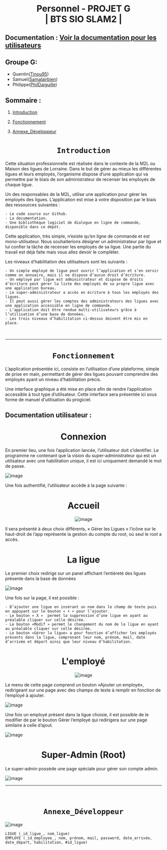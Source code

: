 <div align="center">

# Personnel - PROJET G <br> | BTS SIO SLAM2 |

</div>

## Documentation : [Voir la documentation pour les utilisateurs](https://docs.google.com/document/d/1_qO7ibMOx13M1dDFzYNhbIoGpmaUo_rbjf1XIRG6k0Y/edit)

## Groupe G:

-   Quentin([Tinou95](https://github.com/Tinou95))
-   Samuel([Samalairbien](https://github.com/Samalairbien))
-   Philippe([PhilDaiguille](https://github.com/Tinou95))

## Sommaire :

1. [Introduction](#Introduction)

2. [Fonctionnement](#Fonctionnement)

3. [Annexe_Développeur](#Annexe_Développeur)

<div align="center">

# `Introduction`

</div>

Cette situation professionnelle est réalisée dans le contexte de la M2L ou Maison des ligues de Lorraine. Dans le but de gérer au mieux les différentes ligues et leurs employés, l’organisme dispose d’une application qui va permettre par le biais de son administrateur de recenser les employés de chaque ligue.

Un des responsables de la M2L, utilise une application pour gérer les employés des ligues. L’application est mise à votre disposition par le biais des ressources suivantes :

    - Le code source sur Github.
    - La documentation.
    - Une bibliothèque logiciel de dialogue en ligne de commande, disponible dans ce dépôt.

Cette application, très simple, n’existe qu’en ligne de commande et est mono-utilisateur. Nous souhaiterions désigner un administrateur par ligue et lui confier la tâche de recenser les employés de sa ligue. Une partie du travail est déjà faite mais vous allez devoir le compléter.

Les niveaux d’habilitation des utilisateurs sont les suivants :

    - Un simple employé de ligue peut ouvrir l’application et s’en servir comme un annuaire, mais il ne dispose d’aucun droit d’écriture.
    - Un employé par ligue est administrateur et dispose de droits d’écriture peut gérer la liste des employés de sa propre ligue avec une application bureau.
    - Le super-administrateur a accès en écriture à tous les employés des ligues.
    - Il peut aussi gérer les comptes des administrateurs des ligues avec une application accessible en ligne de commande.
    - L’application doit être rendue multi-utilisateurs grâce à l’utilisation d’une base de données.
    - Les trois niveaux d’habilitation ci-dessus doivent être mis en place.

<div align="center">

<br>
<hr>

# `Fonctionnement`

</div>

L’application présentée ici, consiste en l’utilisation d’une plateforme, simple de prise en main, permettant de gérer des ligues pouvant comprendre des employés ayant un niveau d’habilitation précis.

Une interface graphique a été mise en place afin de rendre l’application accessible à tout type d’utilisateur. Cette interface sera présentée ici sous forme de manuel d'utilisation du progiciel.

## Documentation utilisateur :

<div align="center">

# Connexion

</div>

En premier lieu, une fois l’application lancée, l’utilisateur doit s’identifier. Le programme ne contenant que la vision du super-administrateur qui est un utilisateur avec une habilitation unique, il est ici uniquement demandé le mot de passe.

![image](./Documentation/Interface/Connexion.jpg)

Une fois authentifié, l’utilisateur accède à la page suivante :

<div align="center">

# Accueil

![image](./Documentation/Interface/Accueil.jpg)

</div>

Il sera présenté à deux choix différents, « Gérer les Ligues » l’icône sur le haut-droit de l’app représente la gestion du compte du root, où seul le root a accès.

<div align="center">

# La ligue

</div>

Le premier choix redirige sur un panel affichant l’entièreté des ligues présente dans la base de données

![image](./Documentation/Interface/Ligue.jpg)

Une fois sur la page, il est possible :

    - D’ajouter une ligue en insérant un nom dans le champ de texte puis en appuyant sur le bouton « + » pour l’ajouter.
    - Le bouton « X »  permet la suppression d’une ligue en ayant au préalable cliquer sur celle désirée.
    - Le bouton «Modif » permet le changement du nom de la ligue en ayant au préalable cliquer sur celle désirée.
    - Le bouton «Gérer la ligue» a pour fonction d’afficher les employés présents dans la ligue, comprenant leur nom, prénom, mail, date d’arrivée et départ ainsi que leur niveau d’habilitation.

<div align="center" width="30px">

# L'employé

![image](./Documentation/Interface/Employé.jpg)

</div>

Le menu de cette page comprend un bouton «Ajouter un employé», redirigeant sur une page avec des champs de texte à remplir en fonction de l’employé à ajouter.

![image](./Documentation/Interface/AjoutEmployé.jpg)

Une fois un employé présent dans la ligue choisie, il est possible de le modifier de par le bouton Gérer l’employé
qui redirigera sur une page similaire à celle d’ajout.

![image](./Documentation/Interface/ModifEmployé.jpg)

<div align="center">

# Super-Admin (Root)

</div>

Le super-admin possède une page spéciale pour gérer son compte admin.

![image](./Documentation/Interface/Root.jpg)

<hr>
<br>

<div align="center">

# `Annexe_Développeur`

</div>

![image]("./Documentation/mcd.jpg")

    LIGUE (_id_ligue_, nom_ligue)
    EMPLOYE (_id_employee_, nom, prénom, mail, password, date_arrivée, date_départ, habilitation, #id_ligue)
